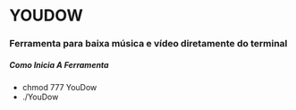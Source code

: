 # YOUDOW

### Ferramenta para baixa música e vídeo diretamente do terminal

##### Como Inicia A Ferramenta 

* chmod 777 YouDow
* ./YouDow
